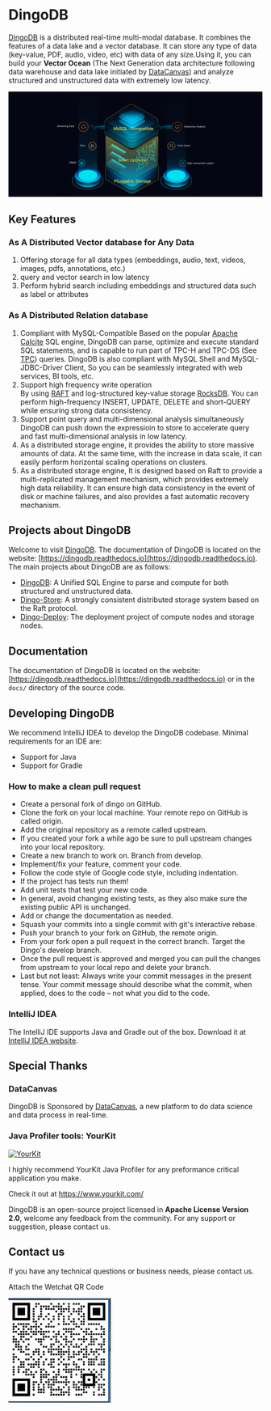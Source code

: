 # DingoDB

[DingoDB](https://github.com/dingodb/dingo) is a distributed real-time multi-modal database. It combines the features of a data lake and a vector database. It can store any type of data (key-value, PDF, audio, video, etc) with data of any size.Using it, you can build your **Vector Ocean** (The Next Generation data architecture following data warehouse and data lake initiated by [DataCanvas](https://www.datacanvas.com/)) and analyze structured and unstructured data with extremely low latency.

![](docs/images/dingo_stack.png)

## Key Features

### As A Distributed Vector database for Any Data

1. Offering storage for all data types (embeddings, audio, text, videos, images, pdfs, annotations, etc.)
2. query and vector search in low latency 
3. Perform hybrid search including embeddings and structured data such as label or attributes
  
### As A Distributed Relation database

1. Compliant with MySQL-Compatible
   Based on the popular [Apache Calcite](https://calcite.apache.org/) SQL engine, DingoDB can parse, optimize and
   execute standard SQL statements, and is capable to run part of TPC-H and TPC-DS (See [TPC](http://www.tpc.org/))
   queries. DingoDB is also compliant with MySQL Shell and MySQL-JDBC-Driver Client, So you can be seamlessly integrated with web services, BI tools, etc.
2. Support high frequency write operation  
   By using [RAFT](https://raft.github.io/) and log-structured key-value storage [RocksDB](https://rocksdb.org/). You can perform high-frequency INSERT, UPDATE, DELETE and short-QUERY while ensuring strong data consistency. 
3. Support point query and multi-dimensional analysis simultaneously  
   DingoDB can push down the expressioin to store to accelerate 
   query and fast multi-dimensional analysis in low latency.
4. As a distributed storage engine, it provides the ability to store massive amounts of data. At the same time, with the increase in data scale, it can easily perform horizontal scaling operations on clusters.
5. As a distributed storage engine, It is designed based on Raft to provide a multi-replicated management mechanism, which provides extremely high data reliability. It can ensure high data consistency in the event of disk or machine failures, and also provides a fast automatic recovery mechanism.

## Projects about DingoDB

Welcome to visit [DingoDB](https://github.com/dingodb/dingo). The documentation of DingoDB is located on the website: [https://dingodb.readthedocs.io](https://dingodb.readthedocs.io).  The main projects about DingoDB are as follows:

- [DingoDB](https://github.com/dingodb/dingo): A Unified SQL Engine to parse and compute for both structured and unstructured data.
- [Dingo-Store](https://github.com/dingodb/dingo-store): A strongly consistent distributed storage system based on the Raft protocol.
- [Dingo-Deploy](https://github.com/dingodb/dingo-deploy): The deployment project of compute nodes and storage nodes.

## Documentation

The documentation of DingoDB is located on the website: [https://dingodb.readthedocs.io](https://dingodb.readthedocs.io)
or in the `docs/` directory of the source code.

## Developing DingoDB

We recommend IntelliJ IDEA to develop the DingoDB codebase. Minimal requirements for an IDE are:

* Support for Java
* Support for Gradle

### How to make a clean pull request

- Create a personal fork of dingo on GitHub.
- Clone the fork on your local machine. Your remote repo on GitHub is called origin.
- Add the original repository as a remote called upstream.
- If you created your fork a while ago be sure to pull upstream changes into your local repository.
- Create a new branch to work on. Branch from develop.
- Implement/fix your feature, comment your code.
- Follow the code style of Google code style, including indentation.
- If the project has tests run them!
- Add unit tests that test your new code.
- In general, avoid changing existing tests, as they also make sure the existing public API is
  unchanged.
- Add or change the documentation as needed.
- Squash your commits into a single commit with git's interactive rebase.
- Push your branch to your fork on GitHub, the remote origin.
- From your fork open a pull request in the correct branch. Target the Dingo's develop branch.
- Once the pull request is approved and merged you can pull the changes from upstream to your local
  repo and delete your branch.
- Last but not least: Always write your commit messages in the present tense. Your commit message
  should describe what the commit, when applied, does to the code – not what you did to the code.

### IntelliJ IDEA

The IntelliJ IDE supports Java and Gradle out of the box. Download it
at [IntelliJ IDEA website](https://www.jetbrains.com/idea/).

## Special Thanks

### DataCanvas

DingoDB is Sponsored by [DataCanvas](https://www.datacanvas.com/), a new platform to do data science and data process in real-time.

### Java Profiler tools: YourKit

[![YourKit](https://www.yourkit.com/images/yklogo.png)](https://www.yourkit.com/java/profiler/index.jsp)

I highly recommend YourKit Java Profiler for any preformance critical application you make.

Check it out at https://www.yourkit.com/


DingoDB is an open-source project licensed in **Apache License Version 2.0**, welcome any feedback from the community.
For any support or suggestion, please contact us.

## Contact us

If you have any technical questions or business needs, please contact us.

Attach the Wetchat QR Code

![](./docs/images/dingo_contact.jpg)
